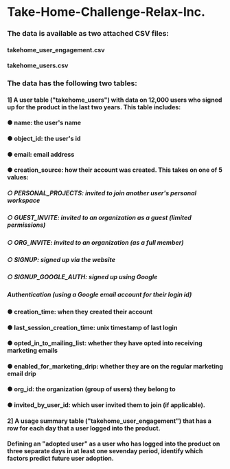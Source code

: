 # Take-Home-Challenge-Relax-Inc.
### The data is available as two attached CSV files:
#### takehome_user_engagement.csv
#### takehome_users.csv
### The data has the following two tables:
#### 1] A user table ("takehome_users") with data on 12,000 users who signed up for the product in the last two years. This table includes:
#### ● name: the user's name
#### ● object_id: the user's id
#### ● email: email address
#### ● creation_source: how their account was created. This takes on one of 5 values:
##### ○ PERSONAL_PROJECTS: invited to join another user's personal workspace
##### ○ GUEST_INVITE: invited to an organization as a guest (limited permissions)
##### ○ ORG_INVITE: invited to an organization (as a full member)
##### ○ SIGNUP: signed up via the website
##### ○ SIGNUP_GOOGLE_AUTH: signed up using Google
##### Authentication (using a Google email account for their login id)
#### ● creation_time: when they created their account
#### ● last_session_creation_time: unix timestamp of last login
#### ● opted_in_to_mailing_list: whether they have opted into receiving marketing emails
#### ● enabled_for_marketing_drip: whether they are on the regular marketing email drip
#### ● org_id: the organization (group of users) they belong to
#### ● invited_by_user_id: which user invited them to join (if applicable).
#### 2] A usage summary table ("takehome_user_engagement") that has a row for each day that a user logged into the product.
#### Defining an "adopted user" as a user who has logged into the product on three separate days in at least one seven­day period, identify which factors predict future user adoption.
